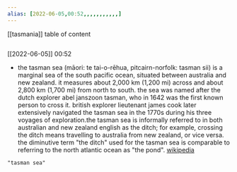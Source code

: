 ```yaml
---
alias: [2022-06-05,00:52,,,,,,,,,,,]
---
```

[[tasmania]]
table of content
```toc
```

[[2022-06-05]] 00:52
- the tasman sea (māori: te tai-o-rēhua, pitcairn-norfolk: tasman sii) is a marginal sea of the south pacific ocean, situated between australia and new zealand. it measures about 2,000 km (1,200 mi) across and about 2,800 km (1,700 mi) from north to south.  the sea was named after the dutch explorer abel janszoon tasman, who in 1642 was the first known person to cross it.  british explorer lieutenant james cook later extensively navigated the tasman sea in the 1770s during his three voyages of exploration.the tasman sea is informally referred to in both australian and new zealand english as the ditch; for example, crossing the ditch means travelling to australia from new zealand, or vice versa. the diminutive term "the ditch" used for the tasman sea is comparable to referring to the north atlantic ocean as "the pond".
[wikipedia](https://en.wikipedia.org/wiki/tasman%20sea)
```query
"tasman sea"
```